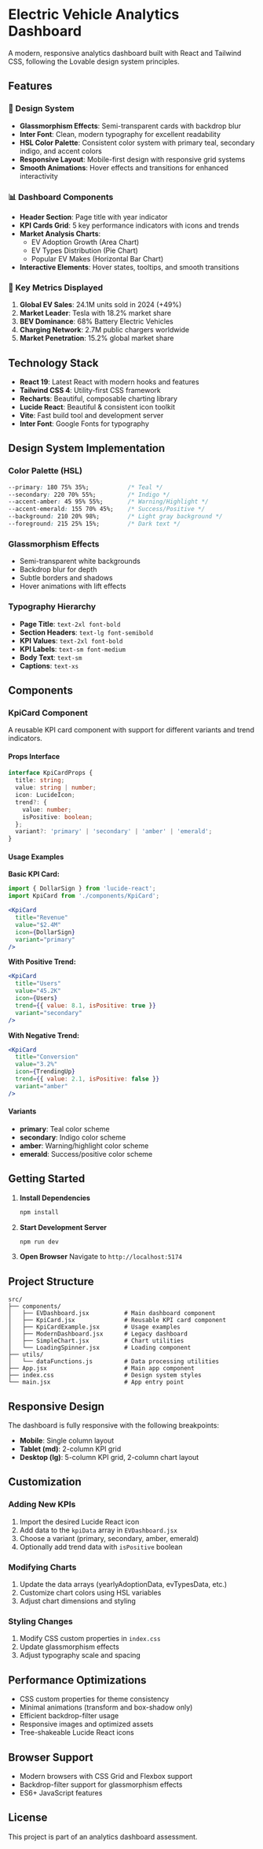 # Electric Vehicle Analytics Dashboard

A modern, responsive analytics dashboard built with React and Tailwind CSS, following the Lovable design system principles.

## Features

### 🎨 Design System
- **Glassmorphism Effects**: Semi-transparent cards with backdrop blur
- **Inter Font**: Clean, modern typography for excellent readability
- **HSL Color Palette**: Consistent color system with primary teal, secondary indigo, and accent colors
- **Responsive Layout**: Mobile-first design with responsive grid systems
- **Smooth Animations**: Hover effects and transitions for enhanced interactivity

### 📊 Dashboard Components
- **Header Section**: Page title with year indicator
- **KPI Cards Grid**: 5 key performance indicators with icons and trends
- **Market Analysis Charts**: 
  - EV Adoption Growth (Area Chart)
  - EV Types Distribution (Pie Chart)
  - Popular EV Makes (Horizontal Bar Chart)
- **Interactive Elements**: Hover states, tooltips, and smooth transitions

### 🎯 Key Metrics Displayed
1. **Global EV Sales**: 24.1M units sold in 2024 (+49%)
2. **Market Leader**: Tesla with 18.2% market share
3. **BEV Dominance**: 68% Battery Electric Vehicles
4. **Charging Network**: 2.7M public chargers worldwide
5. **Market Penetration**: 15.2% global market share

## Technology Stack

- **React 19**: Latest React with modern hooks and features
- **Tailwind CSS 4**: Utility-first CSS framework
- **Recharts**: Beautiful, composable charting library
- **Lucide React**: Beautiful & consistent icon toolkit
- **Vite**: Fast build tool and development server
- **Inter Font**: Google Fonts for typography

## Design System Implementation

### Color Palette (HSL)
```css
--primary: 180 75% 35%;           /* Teal */
--secondary: 220 70% 55%;         /* Indigo */
--accent-amber: 45 95% 55%;       /* Warning/Highlight */
--accent-emerald: 155 70% 45%;    /* Success/Positive */
--background: 210 20% 98%;        /* Light gray background */
--foreground: 215 25% 15%;        /* Dark text */
```

### Glassmorphism Effects
- Semi-transparent white backgrounds
- Backdrop blur for depth
- Subtle borders and shadows
- Hover animations with lift effects

### Typography Hierarchy
- **Page Title**: `text-2xl font-bold`
- **Section Headers**: `text-lg font-semibold`
- **KPI Values**: `text-2xl font-bold`
- **KPI Labels**: `text-sm font-medium`
- **Body Text**: `text-sm`
- **Captions**: `text-xs`

## Components

### KpiCard Component

A reusable KPI card component with support for different variants and trend indicators.

#### Props Interface
```typescript
interface KpiCardProps {
  title: string;
  value: string | number;
  icon: LucideIcon;
  trend?: {
    value: number;
    isPositive: boolean;
  };
  variant?: 'primary' | 'secondary' | 'amber' | 'emerald';
}
```

#### Usage Examples

**Basic KPI Card:**
```jsx
import { DollarSign } from 'lucide-react';
import KpiCard from './components/KpiCard';

<KpiCard 
  title="Revenue" 
  value="$2.4M" 
  icon={DollarSign} 
  variant="primary" 
/>
```

**With Positive Trend:**
```jsx
<KpiCard 
  title="Users" 
  value="45.2K" 
  icon={Users} 
  trend={{ value: 8.1, isPositive: true }}
  variant="secondary" 
/>
```

**With Negative Trend:**
```jsx
<KpiCard 
  title="Conversion" 
  value="3.2%" 
  icon={TrendingUp} 
  trend={{ value: 2.1, isPositive: false }}
  variant="amber" 
/>
```

#### Variants
- **primary**: Teal color scheme
- **secondary**: Indigo color scheme  
- **amber**: Warning/highlight color scheme
- **emerald**: Success/positive color scheme

## Getting Started

1. **Install Dependencies**
   ```bash
   npm install
   ```

2. **Start Development Server**
   ```bash
   npm run dev
   ```

3. **Open Browser**
   Navigate to `http://localhost:5174`

## Project Structure

```
src/
├── components/
│   ├── EVDashboard.jsx          # Main dashboard component
│   ├── KpiCard.jsx              # Reusable KPI card component
│   ├── KpiCardExample.jsx       # Usage examples
│   ├── ModernDashboard.jsx      # Legacy dashboard
│   ├── SimpleChart.jsx          # Chart utilities
│   └── LoadingSpinner.jsx       # Loading component
├── utils/
│   └── dataFunctions.js         # Data processing utilities
├── App.jsx                      # Main app component
├── index.css                    # Design system styles
└── main.jsx                     # App entry point
```

## Responsive Design

The dashboard is fully responsive with the following breakpoints:
- **Mobile**: Single column layout
- **Tablet (md)**: 2-column KPI grid
- **Desktop (lg)**: 5-column KPI grid, 2-column chart layout

## Customization

### Adding New KPIs
1. Import the desired Lucide React icon
2. Add data to the `kpiData` array in `EVDashboard.jsx`
3. Choose a variant (primary, secondary, amber, emerald)
4. Optionally add trend data with `isPositive` boolean

### Modifying Charts
1. Update the data arrays (yearlyAdoptionData, evTypesData, etc.)
2. Customize chart colors using HSL variables
3. Adjust chart dimensions and styling

### Styling Changes
1. Modify CSS custom properties in `index.css`
2. Update glassmorphism effects
3. Adjust typography scale and spacing

## Performance Optimizations

- CSS custom properties for theme consistency
- Minimal animations (transform and box-shadow only)
- Efficient backdrop-filter usage
- Responsive images and optimized assets
- Tree-shakeable Lucide React icons

## Browser Support

- Modern browsers with CSS Grid and Flexbox support
- Backdrop-filter support for glassmorphism effects
- ES6+ JavaScript features

## License

This project is part of an analytics dashboard assessment.
